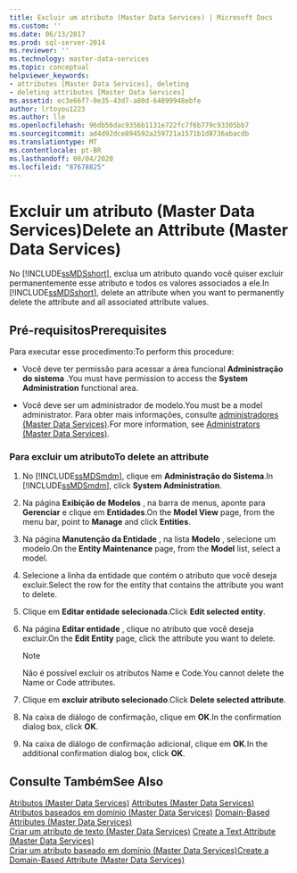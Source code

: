 ```yaml
---
title: Excluir um atributo (Master Data Services) | Microsoft Docs
ms.custom: ''
ms.date: 06/13/2017
ms.prod: sql-server-2014
ms.reviewer: ''
ms.technology: master-data-services
ms.topic: conceptual
helpviewer_keywords:
- attributes [Master Data Services], deleting
- deleting attributes [Master Data Services]
ms.assetid: ec3e66f7-0e35-43d7-a80d-64899948ebfe
author: lrtoyou1223
ms.author: lle
ms.openlocfilehash: 96db56dac9356b1131e722fc7f6b779c93305bb7
ms.sourcegitcommit: ad4d92dce894592a259721a1571b1d8736abacdb
ms.translationtype: MT
ms.contentlocale: pt-BR
ms.lasthandoff: 08/04/2020
ms.locfileid: "87678825"
---
```

# <a name="delete-an-attribute-master-data-services"></a><span data-ttu-id="cff39-102">Excluir um atributo (Master Data Services)</span><span class="sxs-lookup"><span data-stu-id="cff39-102">Delete an Attribute (Master Data Services)</span></span>
  <span data-ttu-id="cff39-103">No [!INCLUDE[ssMDSshort](../includes/ssmdsshort-md.md)], exclua um atributo quando você quiser excluir permanentemente esse atributo e todos os valores associados a ele.</span><span class="sxs-lookup"><span data-stu-id="cff39-103">In [!INCLUDE[ssMDSshort](../includes/ssmdsshort-md.md)], delete an attribute when you want to permanently delete the attribute and all associated attribute values.</span></span>  
  
## <a name="prerequisites"></a><span data-ttu-id="cff39-104">Pré-requisitos</span><span class="sxs-lookup"><span data-stu-id="cff39-104">Prerequisites</span></span>  
 <span data-ttu-id="cff39-105">Para executar esse procedimento:</span><span class="sxs-lookup"><span data-stu-id="cff39-105">To perform this procedure:</span></span>  
  
-   <span data-ttu-id="cff39-106">Você deve ter permissão para acessar a área funcional **Administração do sistema** .</span><span class="sxs-lookup"><span data-stu-id="cff39-106">You must have permission to access the **System Administration** functional area.</span></span>  
  
-   <span data-ttu-id="cff39-107">Você deve ser um administrador de modelo.</span><span class="sxs-lookup"><span data-stu-id="cff39-107">You must be a model administrator.</span></span> <span data-ttu-id="cff39-108">Para obter mais informações, consulte [administradores &#40;Master Data Services&#41;](administrators-master-data-services.md).</span><span class="sxs-lookup"><span data-stu-id="cff39-108">For more information, see [Administrators &#40;Master Data Services&#41;](administrators-master-data-services.md).</span></span>  
  
### <a name="to-delete-an-attribute"></a><span data-ttu-id="cff39-109">Para excluir um atributo</span><span class="sxs-lookup"><span data-stu-id="cff39-109">To delete an attribute</span></span>  
  
1.  <span data-ttu-id="cff39-110">No [!INCLUDE[ssMDSmdm](../includes/ssmdsmdm-md.md)], clique em **Administração do Sistema**.</span><span class="sxs-lookup"><span data-stu-id="cff39-110">In [!INCLUDE[ssMDSmdm](../includes/ssmdsmdm-md.md)], click **System Administration**.</span></span>  
  
2.  <span data-ttu-id="cff39-111">Na página **Exibição de Modelos** , na barra de menus, aponte para **Gerenciar** e clique em **Entidades**.</span><span class="sxs-lookup"><span data-stu-id="cff39-111">On the **Model View** page, from the menu bar, point to **Manage** and click **Entities**.</span></span>  
  
3.  <span data-ttu-id="cff39-112">Na página **Manutenção da Entidade** , na lista **Modelo** , selecione um modelo.</span><span class="sxs-lookup"><span data-stu-id="cff39-112">On the **Entity Maintenance** page, from the **Model** list, select a model.</span></span>  
  
4.  <span data-ttu-id="cff39-113">Selecione a linha da entidade que contém o atributo que você deseja excluir.</span><span class="sxs-lookup"><span data-stu-id="cff39-113">Select the row for the entity that contains the attribute you want to delete.</span></span>  
  
5.  <span data-ttu-id="cff39-114">Clique em **Editar entidade selecionada**.</span><span class="sxs-lookup"><span data-stu-id="cff39-114">Click **Edit selected entity**.</span></span>  
  
6.  <span data-ttu-id="cff39-115">Na página **Editar entidade** , clique no atributo que você deseja excluir.</span><span class="sxs-lookup"><span data-stu-id="cff39-115">On the **Edit Entity** page, click the attribute you want to delete.</span></span>  
  
    > [!NOTE]  
    >  <span data-ttu-id="cff39-116">Não é possível excluir os atributos Name e Code.</span><span class="sxs-lookup"><span data-stu-id="cff39-116">You cannot delete the Name or Code attributes.</span></span>  
  
7.  <span data-ttu-id="cff39-117">Clique em **excluir atributo selecionado**.</span><span class="sxs-lookup"><span data-stu-id="cff39-117">Click **Delete selected attribute**.</span></span>  
  
8.  <span data-ttu-id="cff39-118">Na caixa de diálogo de confirmação, clique em **OK**.</span><span class="sxs-lookup"><span data-stu-id="cff39-118">In the confirmation dialog box, click **OK**.</span></span>  
  
9. <span data-ttu-id="cff39-119">Na caixa de diálogo de confirmação adicional, clique em **OK**.</span><span class="sxs-lookup"><span data-stu-id="cff39-119">In the additional confirmation dialog box, click **OK**.</span></span>  
  
## <a name="see-also"></a><span data-ttu-id="cff39-120">Consulte Também</span><span class="sxs-lookup"><span data-stu-id="cff39-120">See Also</span></span>  
 <span data-ttu-id="cff39-121">[Atributos &#40;Master Data Services&#41;](../../2014/master-data-services/attributes-master-data-services.md) </span><span class="sxs-lookup"><span data-stu-id="cff39-121">[Attributes &#40;Master Data Services&#41;](../../2014/master-data-services/attributes-master-data-services.md) </span></span>  
 <span data-ttu-id="cff39-122">[Atributos baseados em domínio &#40;Master Data Services&#41;](../../2014/master-data-services/domain-based-attributes-master-data-services.md) </span><span class="sxs-lookup"><span data-stu-id="cff39-122">[Domain-Based Attributes &#40;Master Data Services&#41;](../../2014/master-data-services/domain-based-attributes-master-data-services.md) </span></span>  
 <span data-ttu-id="cff39-123">[Criar um atributo de texto &#40;Master Data Services&#41;](../../2014/master-data-services/create-a-text-attribute-master-data-services.md) </span><span class="sxs-lookup"><span data-stu-id="cff39-123">[Create a Text Attribute &#40;Master Data Services&#41;](../../2014/master-data-services/create-a-text-attribute-master-data-services.md) </span></span>  
 [<span data-ttu-id="cff39-124">Criar um atributo baseado em domínio &#40;Master Data Services&#41;</span><span class="sxs-lookup"><span data-stu-id="cff39-124">Create a Domain-Based Attribute &#40;Master Data Services&#41;</span></span>](../../2014/master-data-services/create-a-domain-based-attribute-master-data-services.md)  
  
  
